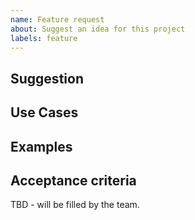```yaml
---
name: Feature request
about: Suggest an idea for this project
labels: feature
---
```


## Suggestion

<!-- A summary of what you'd like to see added or changed -->

## Use Cases

<!--
What do you want to use this for?
What shortcomings exist with current approaches?
-->

## Examples

<!-- Show how this would be used and what the behavior would be -->

## Acceptance criteria

TBD - will be filled by the team.
